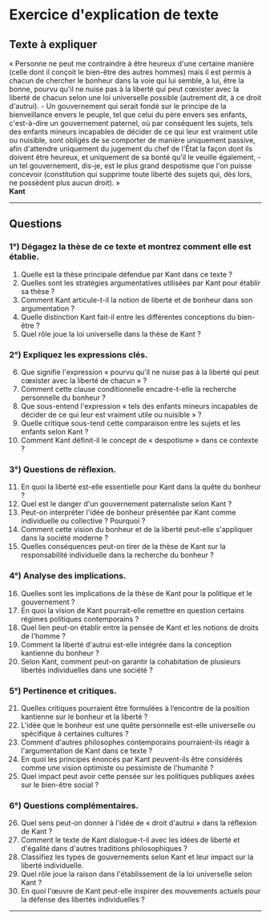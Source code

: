 # Exercice d'explication de texte

## Texte à expliquer

« Personne ne peut me contraindre à être heureux d'une certaine manière (celle dont il conçoit le bien-être des autres hommes) mais il est permis à chacun de chercher le bonheur dans la voie qui lui semble, à lui, être la bonne, pourvu qu'il ne nuise pas à la liberté qui peut cœxister avec la liberté de chacun selon une loi universelle possible (autrement dit, à ce droit d'autrui). - Un gouvernement qui serait fondé sur le principe de la bienveillance envers le peuple, tel que celui du père envers ses enfants, c'est-à-dire un gouvernement paternel, où par conséquent les sujets, tels des enfants mineurs incapables de décider de ce qui leur est vraiment utile ou nuisible, sont obligés de se comporter de manière uniquement passive, afin d'attendre uniquement du jugement du chef de l'État la façon dont ils doivent être heureux, et uniquement de sa bonté qu'il le veuille également, - un tel gouvernement, dis-je, est le plus grand despotisme que l'on puisse concevoir (constitution qui supprime toute liberté des sujets qui, dès lors, ne possèdent plus aucun droit). »  
**Kant**

---

## Questions

### 1°) Dégagez la thèse de ce texte et montrez comment elle est établie.

1. Quelle est la thèse principale défendue par Kant dans ce texte ?
2. Quelles sont les stratégies argumentatives utilisées par Kant pour établir sa thèse ?
3. Comment Kant articule-t-il la notion de liberté et de bonheur dans son argumentation ?
4. Quelle distinction Kant fait-il entre les différentes conceptions du bien-être ?
5. Quel rôle joue la loi universelle dans la thèse de Kant ?

### 2°) Expliquez les expressions clés.

6. Que signifie l'expression « pourvu qu'il ne nuise pas à la liberté qui peut cœxister avec la liberté de chacun » ?
7. Comment cette clause conditionnelle encadre-t-elle la recherche personnelle du bonheur ?
8. Que sous-entend l'expression « tels des enfants mineurs incapables de décider de ce qui leur est vraiment utile ou nuisible » ?
9. Quelle critique sous-tend cette comparaison entre les sujets et les enfants selon Kant ?
10. Comment Kant définit-il le concept de « despotisme » dans ce contexte ?

### 3°) Questions de réflexion.

11. En quoi la liberté est-elle essentielle pour Kant dans la quête du bonheur ?
12. Quel est le danger d'un gouvernement paternaliste selon Kant ?
13. Peut-on interpréter l'idée de bonheur présentée par Kant comme individuelle ou collective ? Pourquoi ?
14. Comment cette vision du bonheur et de la liberté peut-elle s'appliquer dans la société moderne ?
15. Quelles conséquences peut-on tirer de la thèse de Kant sur la responsabilité individuelle dans la recherche du bonheur ?

### 4°) Analyse des implications.

16. Quelles sont les implications de la thèse de Kant pour la politique et le gouvernement ?
17. En quoi la vision de Kant pourrait-elle remettre en question certains régimes politiques contemporains ?
18. Quel lien peut-on établir entre la pensée de Kant et les notions de droits de l'homme ?
19. Comment la liberté d'autrui est-elle intégrée dans la conception kantienne du bonheur ?
20. Selon Kant, comment peut-on garantir la cohabitation de plusieurs libertés individuelles dans une société ?

### 5°) Pertinence et critiques.

21. Quelles critiques pourraient être formulées à l’encontre de la position kantienne sur le bonheur et la liberté ?
22. L'idée que le bonheur est une quête personnelle est-elle universelle ou spécifique à certaines cultures ?
23. Comment d'autres philosophes contemporains pourraient-ils réagir à l'argumentation de Kant dans ce texte ?
24. En quoi les principes énoncés par Kant peuvent-ils être considérés comme une vision optimiste ou pessimiste de l'humanité ?
25. Quel impact peut avoir cette pensée sur les politiques publiques axées sur le bien-être social ?

### 6°) Questions complémentaires.

26. Quel sens peut-on donner à l'idée de « droit d'autrui » dans la réflexion de Kant ?
27. Comment le texte de Kant dialogue-t-il avec les idées de liberté et d'égalité dans d'autres traditions philosophiques ?
28. Classifiez les types de gouvernements selon Kant et leur impact sur la liberté individuelle.
29. Quel rôle joue la raison dans l'établissement de la loi universelle selon Kant ?
30. En quoi l'œuvre de Kant peut-elle inspirer des mouvements actuels pour la défense des libertés individuelles ?

---